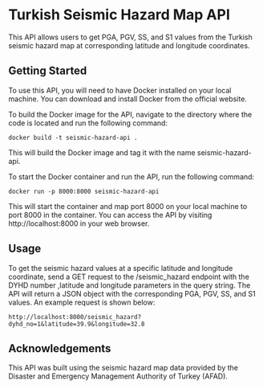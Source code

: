 # Turkish Seismic Hazard Map API

This API allows users to get PGA, PGV, SS, and S1 values from the Turkish seismic hazard map at corresponding latitude and longitude coordinates.

## Getting Started

To use this API, you will need to have Docker installed on your local machine. You can download and install Docker from the official website.

To build the Docker image for the API, navigate to the directory where the code is located and run the following command:

`docker build -t seismic-hazard-api .
`

This will build the Docker image and tag it with the name seismic-hazard-api.

To start the Docker container and run the API, run the following command:

`docker run -p 8000:8000 seismic-hazard-api`

This will start the container and map port 8000 on your local machine to port 8000 in the container. You can access the API by visiting http://localhost:8000 in your web browser.

## Usage

To get the seismic hazard values at a specific latitude and longitude coordinate, send a GET request to the /seismic_hazard endpoint with the DYHD number ,latitude and longitude parameters in the query string. The API will return a JSON object with the corresponding PGA, PGV, SS, and S1 values. An example request is shown below:

`http://localhost:8000/seismic_hazard?dyhd_no=1&latitude=39.9&longitude=32.8`

## Acknowledgements

This API was built using the seismic hazard map data provided by the Disaster and Emergency Management Authority of Turkey (AFAD).
